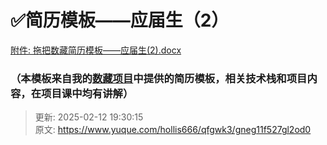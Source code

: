 # ✅简历模板——应届生（2）

[附件: 拖把数藏简历模板——应届生(2).docx](./attachments/YgXyzmelb7414x8n/拖把数藏简历模板——应届生(2).docx)



### （本模板来自我的[数藏项目](https://www.yuque.com/hollis666/qfgwk3/dgolk0cckpb94sia)中提供的简历模板，相关技术栈和项目内容，在项目课中均有讲解）


> 更新: 2025-02-12 19:30:15  
> 原文: <https://www.yuque.com/hollis666/qfgwk3/gneg11f527gl2od0>